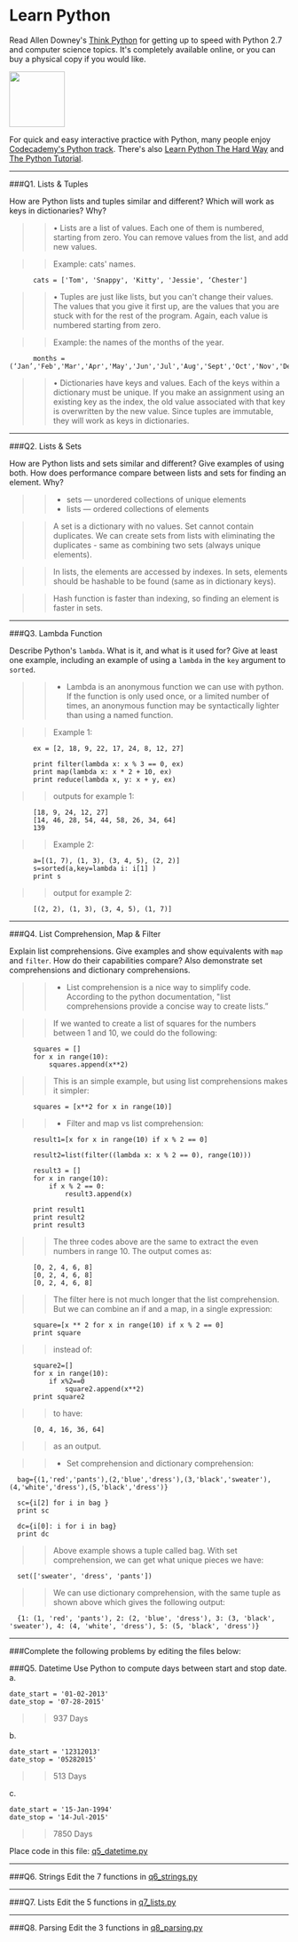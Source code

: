 # Learn Python

Read Allen Downey's [Think Python](http://www.greenteapress.com/thinkpython/) for getting up to speed with Python 2.7 and computer science topics. It's completely available online, or you can buy a physical copy if you would like.

<a href="http://www.greenteapress.com/thinkpython/"><img src="img/think_python.png" style="width: 100px;" target="_blank"></a>

For quick and easy interactive practice with Python, many people enjoy [Codecademy's Python track](http://www.codecademy.com/en/tracks/python). There's also [Learn Python The Hard Way](http://learnpythonthehardway.org/book/) and [The Python Tutorial](https://docs.python.org/2/tutorial/).

---

###Q1. Lists &amp; Tuples

How are Python lists and tuples similar and different? Which will work as keys in dictionaries? Why?

>> •	Lists are a list of values. Each one of them is numbered, starting from zero. You can remove values from the list, and add new values. 

>>   Example: cats' names.
          
          cats = ['Tom', 'Snappy', 'Kitty', 'Jessie', ‘Chester']

>> •	Tuples are just like lists, but you can't change their values. The values that you give it first up, are the values that you are stuck with for the rest of the program. Again, each value is numbered starting from zero. 

>>    Example: the names of the months of the year.
          
          months = (‘Jan’,'Feb','Mar','Apr','May','Jun','Jul','Aug','Sept','Oct','Nov','Dec')

>> •  Dictionaries have keys and values. Each of the keys within a dictionary must be unique. If you make an assignment using an existing key as the index, the old value associated with that key is overwritten by the new value. Since tuples are immutable, they will work as keys in dictionaries. 


---

###Q2. Lists &amp; Sets

How are Python lists and sets similar and different? Give examples of using both. How does performance compare between lists and sets for finding an element. Why?

>> * sets — unordered collections of unique elements
>> * lists — ordered collections of elements

>> A set is a dictionary with no values. Set cannot contain duplicates. We can create sets from lists with eliminating the duplicates - same as combining two sets (always unique elements).

>> In lists, the elements are accessed by indexes. In sets, elements should be hashable to be found (same as in dictionary keys). 

>> Hash function is faster than indexing, so finding an element is faster in sets.


---

###Q3. Lambda Function

Describe Python's `lambda`. What is it, and what is it used for? Give at least one example, including an example of using a `lambda` in the `key` argument to `sorted`.

>> * Lambda is an anonymous function we can use with python. If the function is only used once, or a limited number of times, an anonymous function may be syntactically lighter than using a named function.

>> Example 1:

          ex = [2, 18, 9, 22, 17, 24, 8, 12, 27]

          print filter(lambda x: x % 3 == 0, ex)  
          print map(lambda x: x * 2 + 10, ex)
          print reduce(lambda x, y: x + y, ex)
  
>> outputs for example 1:
  
          [18, 9, 24, 12, 27]
          [14, 46, 28, 54, 44, 58, 26, 34, 64]
          139

>> Example 2:

          a=[(1, 7), (1, 3), (3, 4, 5), (2, 2)]
          s=sorted(a,key=lambda i: i[1] )
          print s

>> output for example 2:
 
          [(2, 2), (1, 3), (3, 4, 5), (1, 7)]


---

###Q4. List Comprehension, Map &amp; Filter

Explain list comprehensions. Give examples and show equivalents with `map` and `filter`. How do their capabilities compare? Also demonstrate set comprehensions and dictionary comprehensions.

>> * List comprehension is a nice way to simplify code. According to the python documentation, "list comprehensions provide a concise way to create lists.”

>> If we wanted to create a list of squares for the numbers between 1 and 10, we could do the following:

          squares = []
          for x in range(10):
              squares.append(x**2)

>> This is an simple example, but using list comprehensions makes it simpler:

          squares = [x**2 for x in range(10)]


>> * Filter and map vs list comprehension:

          result1=[x for x in range(10) if x % 2 == 0]

          result2=list(filter((lambda x: x % 2 == 0), range(10)))

          result3 = []
          for x in range(10):
              if x % 2 == 0:
                  result3.append(x)
	
          print result1
          print result2
          print result3

>> The three codes above are the same to extract the even numbers in range 10. The output comes as:

          [0, 2, 4, 6, 8]
          [0, 2, 4, 6, 8]
          [0, 2, 4, 6, 8]
          
 >> The filter here is not much longer that the list comprehension. But we can combine an if and a map, in a single expression:

          square=[x ** 2 for x in range(10) if x % 2 == 0]
          print square

>> instead of:

          square2=[]
          for x in range(10):
              if x%2==0
                  square2.append(x**2)
          print square2

>> to have:
          
          [0, 4, 16, 36, 64]
          
>> as an output.          

>> * Set comprehension and dictionary comprehension:

      bag={(1,'red','pants'),(2,'blue','dress'),(3,'black','sweater'),(4,'white','dress'),(5,'black','dress')}
          
      sc={i[2] for i in bag }
      print sc

      dc={i[0]: i for i in bag}
      print dc
          
 >> Above example shows a tuple called bag. With set comprehension, we can get what unique pieces we have:
           
      set(['sweater', 'dress', 'pants'])
          
  >> We can use dictionary comprehension, with the same tuple as shown above which gives the following output:
 

      {1: (1, 'red', 'pants'), 2: (2, 'blue', 'dress'), 3: (3, 'black', 'sweater'), 4: (4, 'white', 'dress'), 5: (5, 'black', 'dress')}

---

###Complete the following problems by editing the files below:

###Q5. Datetime
Use Python to compute days between start and stop date.   
a.  

```
date_start = '01-02-2013'    
date_stop = '07-28-2015'
```

>> 937 Days

b.  
```
date_start = '12312013'  
date_stop = '05282015'  
```

>> 513 Days

c.  
```
date_start = '15-Jan-1994'      
date_stop = '14-Jul-2015'  
```

>> 7850 Days  

Place code in this file: [q5_datetime.py](python/q5_datetime.py)

---

###Q6. Strings
Edit the 7 functions in [q6_strings.py](python/q6_strings.py)

---

###Q7. Lists
Edit the 5 functions in [q7_lists.py](python/q7_lists.py)

---

###Q8. Parsing
Edit the 3 functions in [q8_parsing.py](python/q8_parsing.py)





